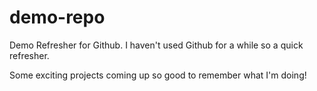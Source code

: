# demo-repo
Demo Refresher for Github. I haven't used Github for a while so a quick refresher.

Some exciting projects coming up so good to remember what I'm doing!
